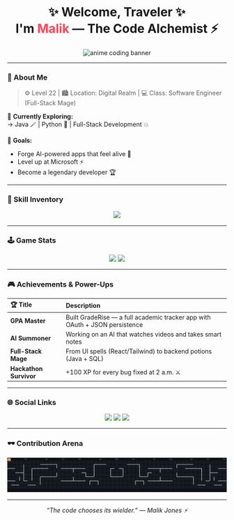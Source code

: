 <h1 align="center">✨ Welcome, Traveler ✨<br>I'm <span style="color:#ff4757;">Malik</span> — The Code Alchemist ⚡</h1>

<p align="center">
  <img src="https://i.ibb.co/J7S0gQR/anime-coding-banner.gif" width="600" alt="anime coding banner">
</p>

---

### 🧭 About Me

> ⚙️ Level 22 | 🏙️ Location: Digital Realm | 💻 Class: Software Engineer (Full-Stack Mage)

🌸 **Currently Exploring:**  
→ Java 🪄 | Python 🐍 | Full-Stack Development 💥  

🎯 **Goals:**  
- Forge AI-powered apps that feel alive 🤖  
- Level up at Microsoft ⚡  
- Become a legendary developer 🏆  

---

### 🧰 Skill Inventory

<p align="center">
  <img src="https://skillicons.dev/icons?i=java,py,js,html,css,react,tailwind,docker,mysql,git,vscode&perline=6" />
</p>

---

### 🕹️ Game Stats

<p align="center">
  <img src="https://streak-stats.demolab.com?user=kngofhumans&theme=tokyonight_duo&hide_border=true&border_radius=10&date_format=M%20j%5B%2C%20Y%5D" height="150" />
  <img src="https://github-readme-stats.vercel.app/api?username=kngofhumans&show_icons=true&theme=tokyonight&hide_border=true" height="150" />
</p>

---

### 🎮 Achievements & Power-Ups

| 🏆 Title | Description |
|:--|:--|
| **GPA Master** | Built GradeRise — a full academic tracker app with OAuth + JSON persistence |
| **AI Summoner** | Working on an AI that watches videos and takes smart notes |
| **Full-Stack Mage** | From UI spells (React/Tailwind) to backend potions (Java + SQL) |
| **Hackathon Survivor** | +100 XP for every bug fixed at 2 a.m. ⚔️ |

---

### 🌐 Social Links

<p align="center">
  <a href="https://www.linkedin.com/in/maliktheatar/" target="_blank"><img src="https://img.shields.io/badge/-LinkedIn-0077B5?logo=linkedin&style=for-the-badge"></a>
  <a href="https://www.youtube.com/@malikjones1613" target="_blank"><img src="https://img.shields.io/badge/-YouTube-FF0000?logo=youtube&style=for-the-badge"></a>
  <a href="mailto:malik.g.jones0415@gmail.com"><img src="https://img.shields.io/badge/-Gmail-D14836?logo=gmail&style=for-the-badge"></a>
</p>

---

### 🕶️ Contribution Arena

<p align="center">
  <img src="https://raw.githubusercontent.com/kngofhumans/kngofhumans/output/pacman-contribution-graph-dark.svg" alt="Pac-Man contribution graph" width="700">
</p>

---

<p align="center"><i>“The code chooses its wielder.” — Malik Jones ⚡</i></p>
